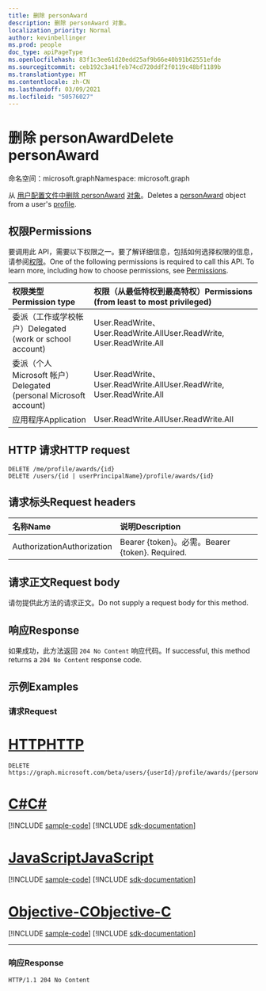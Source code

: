 ```yaml
---
title: 删除 personAward
description: 删除 personAward 对象。
localization_priority: Normal
author: kevinbellinger
ms.prod: people
doc_type: apiPageType
ms.openlocfilehash: 83f1c3ee61d20edd25af9b66e40b91b62551efde
ms.sourcegitcommit: ceb192c3a41feb74cd720ddf2f0119c48bf1189b
ms.translationtype: MT
ms.contentlocale: zh-CN
ms.lasthandoff: 03/09/2021
ms.locfileid: "50576027"
---
```

# <a name="delete-personaward"></a><span data-ttu-id="a2ed6-103">删除 personAward</span><span class="sxs-lookup"><span data-stu-id="a2ed6-103">Delete personAward</span></span>

<span data-ttu-id="a2ed6-104">命名空间：microsoft.graph</span><span class="sxs-lookup"><span data-stu-id="a2ed6-104">Namespace: microsoft.graph</span></span>

<span data-ttu-id="a2ed6-105">从 [用户配置文件中删除 personAward](../resources/personaward.md) [对象](../resources/profile.md)。</span><span class="sxs-lookup"><span data-stu-id="a2ed6-105">Deletes a [personAward](../resources/personaward.md) object from a user's [profile](../resources/profile.md).</span></span>

## <a name="permissions"></a><span data-ttu-id="a2ed6-106">权限</span><span class="sxs-lookup"><span data-stu-id="a2ed6-106">Permissions</span></span>

<span data-ttu-id="a2ed6-p101">要调用此 API，需要以下权限之一。要了解详细信息，包括如何选择权限的信息，请参阅[权限](/graph/permissions-reference)。</span><span class="sxs-lookup"><span data-stu-id="a2ed6-p101">One of the following permissions is required to call this API. To learn more, including how to choose permissions, see [Permissions](/graph/permissions-reference).</span></span>

| <span data-ttu-id="a2ed6-109">权限类型</span><span class="sxs-lookup"><span data-stu-id="a2ed6-109">Permission type</span></span>                        | <span data-ttu-id="a2ed6-110">权限（从最低特权到最高特权）</span><span class="sxs-lookup"><span data-stu-id="a2ed6-110">Permissions (from least to most privileged)</span></span>                                      |
|:---------------------------------------|:---------------------------------------------------------------------------------|
| <span data-ttu-id="a2ed6-111">委派（工作或学校帐户）</span><span class="sxs-lookup"><span data-stu-id="a2ed6-111">Delegated (work or school account)</span></span>     | <span data-ttu-id="a2ed6-112">User.ReadWrite、User.ReadWrite.All</span><span class="sxs-lookup"><span data-stu-id="a2ed6-112">User.ReadWrite, User.ReadWrite.All</span></span> |
| <span data-ttu-id="a2ed6-113">委派（个人 Microsoft 帐户）</span><span class="sxs-lookup"><span data-stu-id="a2ed6-113">Delegated (personal Microsoft account)</span></span> | <span data-ttu-id="a2ed6-114">User.ReadWrite、User.ReadWrite.All</span><span class="sxs-lookup"><span data-stu-id="a2ed6-114">User.ReadWrite, User.ReadWrite.All</span></span> |
| <span data-ttu-id="a2ed6-115">应用程序</span><span class="sxs-lookup"><span data-stu-id="a2ed6-115">Application</span></span>                            | <span data-ttu-id="a2ed6-116">User.ReadWrite.All</span><span class="sxs-lookup"><span data-stu-id="a2ed6-116">User.ReadWrite.All</span></span>                            |

## <a name="http-request"></a><span data-ttu-id="a2ed6-117">HTTP 请求</span><span class="sxs-lookup"><span data-stu-id="a2ed6-117">HTTP request</span></span>

<!-- {
  "blockType": "ignored"
}
-->
``` http
DELETE /me/profile/awards/{id}
DELETE /users/{id | userPrincipalName}/profile/awards/{id}
```

## <a name="request-headers"></a><span data-ttu-id="a2ed6-118">请求标头</span><span class="sxs-lookup"><span data-stu-id="a2ed6-118">Request headers</span></span>
|<span data-ttu-id="a2ed6-119">名称</span><span class="sxs-lookup"><span data-stu-id="a2ed6-119">Name</span></span>|<span data-ttu-id="a2ed6-120">说明</span><span class="sxs-lookup"><span data-stu-id="a2ed6-120">Description</span></span>|
|:---|:---|
|<span data-ttu-id="a2ed6-121">Authorization</span><span class="sxs-lookup"><span data-stu-id="a2ed6-121">Authorization</span></span>|<span data-ttu-id="a2ed6-p102">Bearer {token}。必需。</span><span class="sxs-lookup"><span data-stu-id="a2ed6-p102">Bearer {token}. Required.</span></span>|

## <a name="request-body"></a><span data-ttu-id="a2ed6-124">请求正文</span><span class="sxs-lookup"><span data-stu-id="a2ed6-124">Request body</span></span>
<span data-ttu-id="a2ed6-125">请勿提供此方法的请求正文。</span><span class="sxs-lookup"><span data-stu-id="a2ed6-125">Do not supply a request body for this method.</span></span>

## <a name="response"></a><span data-ttu-id="a2ed6-126">响应</span><span class="sxs-lookup"><span data-stu-id="a2ed6-126">Response</span></span>

<span data-ttu-id="a2ed6-127">如果成功，此方法返回 `204 No Content` 响应代码。</span><span class="sxs-lookup"><span data-stu-id="a2ed6-127">If successful, this method returns a `204 No Content` response code.</span></span>

## <a name="examples"></a><span data-ttu-id="a2ed6-128">示例</span><span class="sxs-lookup"><span data-stu-id="a2ed6-128">Examples</span></span>

### <a name="request"></a><span data-ttu-id="a2ed6-129">请求</span><span class="sxs-lookup"><span data-stu-id="a2ed6-129">Request</span></span>
# <a name="http"></a>[<span data-ttu-id="a2ed6-130">HTTP</span><span class="sxs-lookup"><span data-stu-id="a2ed6-130">HTTP</span></span>](#tab/http)
<!-- {
  "blockType": "request",
  "name": "delete_personaward"
}
-->
``` http
DELETE https://graph.microsoft.com/beta/users/{userId}/profile/awards/{personAwardId}
```
# <a name="c"></a>[<span data-ttu-id="a2ed6-131">C#</span><span class="sxs-lookup"><span data-stu-id="a2ed6-131">C#</span></span>](#tab/csharp)
[!INCLUDE [sample-code](../includes/snippets/csharp/get-educationalactivity-csharp-snippets.md)]
[!INCLUDE [sdk-documentation](../includes/snippets/snippets-sdk-documentation-link.md)]

# <a name="javascript"></a>[<span data-ttu-id="a2ed6-132">JavaScript</span><span class="sxs-lookup"><span data-stu-id="a2ed6-132">JavaScript</span></span>](#tab/javascript)
[!INCLUDE [sample-code](../includes/snippets/javascript/get-educationalactivity-javascript-snippets.md)]
[!INCLUDE [sdk-documentation](../includes/snippets/snippets-sdk-documentation-link.md)]

# <a name="objective-c"></a>[<span data-ttu-id="a2ed6-133">Objective-C</span><span class="sxs-lookup"><span data-stu-id="a2ed6-133">Objective-C</span></span>](#tab/objc)
[!INCLUDE [sample-code](../includes/snippets/objc/get-educationalactivity-objc-snippets.md)]
[!INCLUDE [sdk-documentation](../includes/snippets/snippets-sdk-documentation-link.md)]

---

### <a name="response"></a><span data-ttu-id="a2ed6-134">响应</span><span class="sxs-lookup"><span data-stu-id="a2ed6-134">Response</span></span>

<!-- {
  "blockType": "response",
  "truncated": true
}
-->
``` http
HTTP/1.1 204 No Content
```


